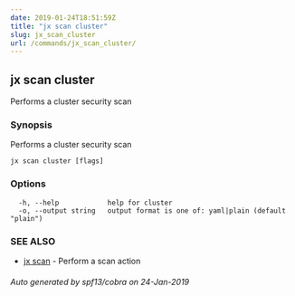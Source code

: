 ```yaml
---
date: 2019-01-24T18:51:59Z
title: "jx scan cluster"
slug: jx_scan_cluster
url: /commands/jx_scan_cluster/
---
```

## jx scan cluster

Performs a cluster security scan

### Synopsis

Performs a cluster security scan

```
jx scan cluster [flags]
```

### Options

```
  -h, --help            help for cluster
  -o, --output string   output format is one of: yaml|plain (default "plain")
```

### SEE ALSO

* [jx scan](/commands/jx_scan/)	 - Perform a scan action

###### Auto generated by spf13/cobra on 24-Jan-2019
